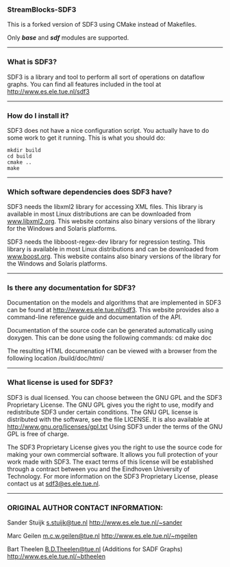 
### StreamBlocks-SDF3 

This is a forked version of SDF3 using CMake instead of Makefiles.

Only ***base*** and ***sdf*** modules are supported.

------------------------------------------------------------------

### What is SDF3?

SDF3 is a library and tool to perform all sort of operations on
dataflow graphs. You can find all features included in the tool
at http://www.es.ele.tue.nl/sdf3

------------------------------------------------------------------

### How do I install it?

SDF3 does not have a nice configuration script. You actually have
to do some work to get it running. This is what you should do:

```
mkdir build
cd build
cmake ..
make
```

------------------------------------------------------------------

### Which software dependencies does SDF3 have?

SDF3 needs the libxml2 library for accessing XML files. This
library is available in most Linux distributions are can be
downloaded from www.libxml2.org. This website contains also binary
versions of the library for the Windows and Solaris platforms.

SDF3 needs the libboost-regex-dev library for regression testing.
This library is available in most Linux distributions and can be
downloaded from www.boost.org. This website contains also binary
versions of the library for the Windows and Solaris platforms.

------------------------------------------------------------------

### Is there any documentation for SDF3?

Documentation on the models and algorithms that are implemented in
SDF3 can be found at http://www.es.ele.tue.nl/sdf3. This website
provides also a command-line reference guide and documentation of
the API.

Documentation of the source code can be generated automatically
using doxygen. This can be done using the following commands:
cd <the directory containing sdf3>
make doc

The resulting HTML documenation can be viewed with a browser from
the following location <the directory containing sdf3>/build/doc/html/

------------------------------------------------------------------

### What license is used for SDF3?

SDF3 is dual licensed. You can choose between the GNU GPL and the SDF3
Proprietary License. The GNU GPL gives you the right to use, modify and
redistribute SDF3 under certain conditions. The GNU GPL license is
distributed with the software, see the file LICENSE. It is also
available at http://www.gnu.org/licenses/gpl.txt Using SDF3 under the
terms of the GNU GPL is free of charge.

The SDF3 Proprietary License gives you the right to use the source code
for making your own commercial software. It allows you full protection
of your work made with SDF3. The exact terms of this license will be
established through a contract between you and the Eindhoven University
of Technology. For more information on the SDF3 Proprietary License,
please contact us at sdf3@es.ele.tue.nl.

------------------------------------------------------------------

### ORIGINAL AUTHOR CONTACT INFORMATION:

Sander Stuijk <s.stuijk@tue.nl>
http://www.es.ele.tue.nl/~sander

Marc Geilen <m.c.w.geilen@tue.nl>
http://www.es.ele.tue.nl/~mgeilen

Bart Theelen <B.D.Theelen@tue.nl>	(Additions for SADF Graphs)
http://www.es.ele.tue.nl/~btheelen

